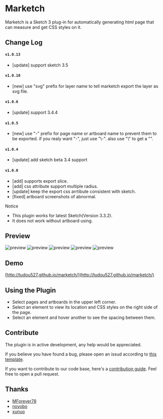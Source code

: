 # Marketch

Marketch is a Sketch 3 plug-in for automatically generating html page that can measure and get CSS styles on it.

## Change Log 

#### `v1.0.13`
* [update] support sketch 3.5

#### `v1.0.10`
* [new] use "svg" prefix for layer name to tell marketch export the layer as svg file.

#### `v1.0.6`
* [update] support 3.4.4

#### `v1.0.5`
* [new] use "-" prefix for page name or artboard name to prevent them to be exported. if you realy want "-", just use "\\-". also use "\\\" to get a "\".

#### `v1.0.4`
* [update] add sketch beta 3.4 support

#### `v1.0.0`
* [add] supports export slice.
* [add] css attribute support multiple radius.
* [update] keep the export css arrtibute consistent with sketch.
* [fixed] artboard screenshots of abnormal.

Notice
* This plugin works for latest Sketch(Version 3.3.2).
* It does not work without artboard using.

## Preview

![preview](resource/2.png)
![preview](resource/README_1.png)
![preview](resource/README_2.png)
![preview](resource/README_3.png)
![preview](resource/README_4.png)

## Demo
[http://tudou527.github.io/marketch/](http://tudou527.github.io/marketch/)

## Using the Plugin
* Select pages and artboards in the upper left corner.
* Select an element to view its location and CSS styles on the right side of the page.
* Select an element and hover another to see the spacing between them. 

## Contribute

The plugin is in active development, any help would be appreciated.

If you believe you have found a bug, please open an issud according to [this template](issue-template.md).

If you want to contribute to our code base, here's a [contribution guide](contribution.md). Feel free to open a pull request.

## Thanks
* [MForever78](https://github.com/MForever78)
* [noyobo](https://github.com/noyobo)
* [xunuo](https://github.com/xunuo)
